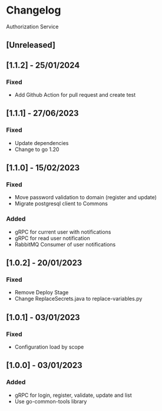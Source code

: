 # Changelog
Authorization Service

## [Unreleased]

## [1.1.2] - 25/01/2024
### Fixed
- Add Github Action for pull request and create test

## [1.1.1] - 27/06/2023
### Fixed
- Update dependencies
- Change to go 1.20

## [1.1.0] - 15/02/2023
### Fixed
- Move password validation to domain (register and update)
- Migrate postgresql client to Commons
### Added
- gRPC for current user with notifications
- gRPC for read user notification
- RabbitMQ Consumer of user notifications

## [1.0.2] - 20/01/2023
### Fixed
- Remove Deploy Stage
- Change ReplaceSecrets.java to replace-variables.py

## [1.0.1] - 03/01/2023
### Fixed
- Configuration load by scope

## [1.0.0] - 03/01/2023
### Added
- gRPC for login, register, validate, update and list
- Use go-common-tools library